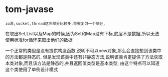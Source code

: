 # tom-javase

	io流,socket,thread这三部分比较多,每天复习一个部分,

在取出Set,List以及Map的时候,因为Set和Map没有下标,底层不是数据,所以无法使用标准for循环来取出他们的数据

一个正常的类但是没有提供构造函数,说明不可以new对象,那么会直接想到该类中的方法都是静态的,
 但是发现该类中还有非静态方法,说明该类肯定提供了方法获取本类对象,而且该方法是静态的,并且返回值类型是基本类型;
由这个特点可以知道这个类使用了单例设计模式

